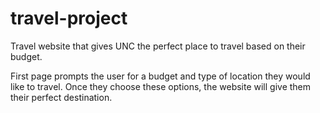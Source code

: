 # travel-project

Travel website that gives UNC the perfect place to travel based on their budget.

First page prompts the user for a budget and type of location they would like to travel. 
Once they choose these options, the website will give them their perfect destination. 